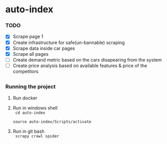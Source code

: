 # auto-index

### TODO
- [x] Scrape page 1
- [x] Create infrastructure for safe(un-bannable) scraping
- [x] Scrape data inside car pages
- [x] Scrape all pages
- [ ] Create demand metric based on the cars disapearing from the system
- [ ] Create price analysis based on available features & price of the competitors

##

### Running the project

1) Run docker

2) Run in windows shell <br><code> cd auto-index </code>
<br><code> source auto-index/Scripts/activate </code>

3) Run in git bash
<br><code> scrapy crawl spider </code>